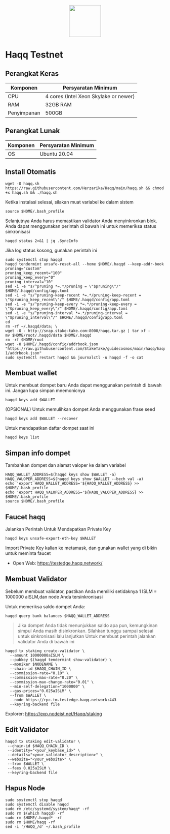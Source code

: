 <p align="center">
  <img width="100" height="auto" src="https://user-images.githubusercontent.com/38981255/187036471-e23ab080-2e03-46b7-8513-23e1f6612b4a.png">
</p>

# Haqq Testnet
## Perangkat Keras

|  Komponen |  Persyaratan Minimum |
| ------------ | ------------ |
| CPU  | 4 cores (Intel Xeon Skylake or newer) |
| RAM | 32GB RAM  |
| Penyimpanan  | 500GB |

## Perangkat Lunak

|Komponen | Persyaratan Minimum |
| ------------ | ------------ |
| OS | Ubuntu 20.04 | 

## Install Otomatis
```console
wget -O haqq.sh https://raw.githubusercontent.com/Herzarika/Haqq/main/haqq.sh && chmod +x haqq.sh && ./haqq.sh
```
Ketika instalasi selesai, silakan muat variabel ke dalam sistem
```console
source $HOME/.bash_profile
```
Selanjutnya Anda harus memastikan validator Anda menyinkronkan blok. Anda dapat menggunakan perintah di bawah ini untuk memeriksa status sinkronisasi
```console
haqqd status 2>&1 | jq .SyncInfo
```
Jika log status kosong, gunakan perintah ini
```console
sudo systemctl stop haqqd 
haqqd tendermint unsafe-reset-all --home $HOME/.haqqd --keep-addr-book 
pruning="custom" 
pruning_keep_recent="100" 
pruning_keep_every="0" 
pruning_interval="10" 
sed -i -e "s/^pruning *=.*/pruning = \"$pruning\"/" $HOME/.haqqd/config/app.toml 
sed -i -e "s/^pruning-keep-recent *=.*/pruning-keep-recent = \"$pruning_keep_recent\"/" $HOME/.haqqd/config/app.toml 
sed -i -e "s/^pruning-keep-every *=.*/pruning-keep-every = \"$pruning_keep_every\"/" $HOME/.haqqd/config/app.toml 
sed -i -e "s/^pruning-interval *=.*/pruning-interval = \"$pruning_interval\"/" $HOME/.haqqd/config/app.toml 
cd 
rm -rf ~/.haqqd/data; \ 
wget -O - http://snap.stake-take.com:8000/haqq.tar.gz | tar xf - 
mv $HOME/root/.haqqd/data $HOME/.haqqd 
rm -rf $HOME/root 
wget -O $HOME/.haqqd/config/addrbook.json "https://raw.githubusercontent.com/StakeTake/guidecosmos/main/haqq/haqq_53211-1/addrbook.json" 
sudo systemctl restart haqqd && journalctl -u haqqd -f -o cat
```
## Membuat wallet
Untuk membuat dompet baru Anda dapat menggunakan perintah di bawah ini. Jangan lupa simpan mnemonicnya
```console
haqqd keys add $WALLET
```
(OPSIONAL) Untuk memulihkan dompet Anda menggunakan frase seed
```console
haqqd keys add $WALLET --recover
```
Untuk mendapatkan daftar dompet saat ini
```console
haqqd keys list
```
## Simpan info dompet
Tambahkan dompet dan alamat valoper ke dalam variabel
```console
HAQQ_WALLET_ADDRESS=$(haqqd keys show $WALLET -a)
HAQQ_VALOPER_ADDRESS=$(haqqd keys show $WALLET --bech val -a)
echo 'export HAQQ_WALLET_ADDRESS='${HAQQ_WALLET_ADDRESS} >> $HOME/.bash_profile
echo 'export HAQQ_VALOPER_ADDRESS='${HAQQ_VALOPER_ADDRESS} >> $HOME/.bash_profile
source $HOME/.bash_profile
```
## Faucet haqq
Jalankan Perintah Untuk Mendapatkan Private Key
```console
haqqd keys unsafe-export-eth-key $WALLET
```
Import Private Key kalian ke metamask, dan gunakan wallet yang di bikin untuk meminta faucet
- Open Web: https://testedge.haqq.network/

## Membuat Validator
Sebelum membuat validator, pastikan Anda memiliki setidaknya 1 ISLM = 1000000 aISLM,dan node Anda tersinkronisasi

Untuk memeriksa saldo dompet Anda:
```console
haqqd query bank balances $HAQQ_WALLET_ADDRESS
```
> Jika dompet Anda tidak menunjukkan saldo apa pun, kemungkinan simpul Anda masih disinkronkan. Silahkan tunggu sampai selesai untuk sinkronisasi lalu lanjutkan
Untuk membuat perintah jalankan validator Anda di bawah ini
```console
haqqd tx staking create-validator \
  --amount 10000000aISLM \
  --pubkey $(haqqd tendermint show-validator) \
  --moniker $NODENAME \
  --chain-id $HAQQ_CHAIN_ID \
  --commission-rate="0.10" \
  --commission-max-rate="0.20" \
  --commission-max-change-rate="0.01" \
  --min-self-delegation="1000000" \
  --gas-prices="0.025aISLM" \
  --from $WALLET \
  --node https://rpc.tm.testedge.haqq.network:443
  --keyring-backend file
```
Explorer: https://exp.nodeist.net/Haqq/staking

## Edit Validator
```console
haqqd tx staking edit-validator \
 --chain-id $HAQQ_CHAIN_ID \
 --identity="<your_keybase_id>" \
 --details="<your_validator_description>" \
 --website="<your_website>" \
 --from $WALLET \
 --fees 0.025aISLM \
 --keyring-backend file
```
## Hapus Node
```console
sudo systemctl stop haqqd
sudo systemctl disable haqqd
sudo rm /etc/systemd/system/haqq* -rf
sudo rm $(which haqqd) -rf
sudo rm $HOME/.haqqd* -rf
sudo rm $HOME/haqq -rf
sed -i '/HAQQ_/d' ~/.bash_profile
```
